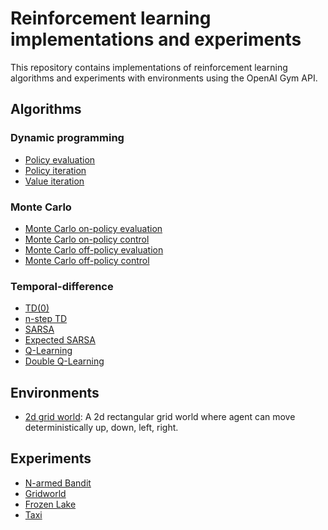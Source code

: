 # Reinforcement learning implementations and experiments

This repository contains implementations of reinforcement learning algorithms
and experiments with environments using the OpenAI Gym API.


## Algorithms

### Dynamic programming
* [Policy evaluation](algorithms/dp_policy_evaluation.py)
* [Policy iteration](algorithms/dp_policy_iteration.py)
* [Value iteration](algorithms/dp_value_iteration.py)

### Monte Carlo
* [Monte Carlo on-policy evaluation](algorithms/mc_on_policy_evaluation.py)
* [Monte Carlo on-policy control](algorithms/mc_on_policy_control.py)
* [Monte Carlo off-policy evaluation](algorithms/mc_off_policy_evaluation.py)
* [Monte Carlo off-policy control](algorithms/mc_off_policy_control.py)


### Temporal-difference
* [TD(0)](algorithms/td0.py)
* [n-step TD](algorithms/nstep_td.py)
* [SARSA](algorithms/sarsa.py)
* [Expected SARSA](algorithms/expected_sarsa.py)
* [Q-Learning](algorithms/qlearning.py)
* [Double Q-Learning](algorithms/double_qlearning.py)

## Environments
* [2d grid world](environments/gridworld/): A 2d rectangular grid world where agent can move deterministically up, down, left, right.


## Experiments
* [N-armed Bandit](experiments/bandit)
* [Gridworld](experiments/gridworld)
* [Frozen Lake](experiments/frozenlake)
* [Taxi](experiments/taxi)
